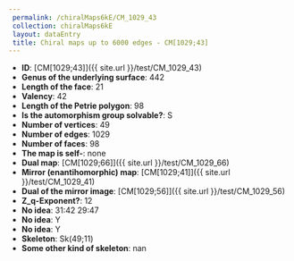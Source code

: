 ```yaml
--- 
 permalink: /chiralMaps6kE/CM_1029_43 
 collection: chiralMaps6kE
 layout: dataEntry
 title: Chiral maps up to 6000 edges - CM[1029;43]
---
```


- **ID**: [CM[1029;43]]({{ site.url }}/test/CM_1029_43)
- **Genus of the underlying surface**: 442
- **Length of the face**: 21
- **Valency**: 42
- **Length of the Petrie polygon**: 98
- **Is the automorphism group solvable?**: S
- **Number of vertices**: 49
- **Number of edges**: 1029
- **Number of faces**: 98
- **The map is self-**: none
- **Dual map**: [CM[1029;66]]({{ site.url }}/test/CM_1029_66)
- **Mirror (enantihomorphic) map**: [CM[1029;41]]({{ site.url }}/test/CM_1029_41)
- **Dual of the mirror image**: [CM[1029;56]]({{ site.url }}/test/CM_1029_56)
- **Z_q-Exponent?**: 12
- **No idea**:  31:42 29:47
- **No idea**: Y
- **No idea**: Y
- **Skeleton**: Sk(49;11)
- **Some other kind of skeleton**: nan
